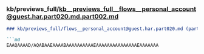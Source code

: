 ### kb/previews_full/kb__previews_full__flows__personal_account@guest.har.part020.md.part002.md

```md
### kb/previews_full/flows__personal_account@guest.har.part020.md (part 002)

```md
EAAQAAAAD/AQABAAEAAAABAAAAAAAAAAEAAAAAAAAAAAAAAAEAAAAAAA
```

```

```
